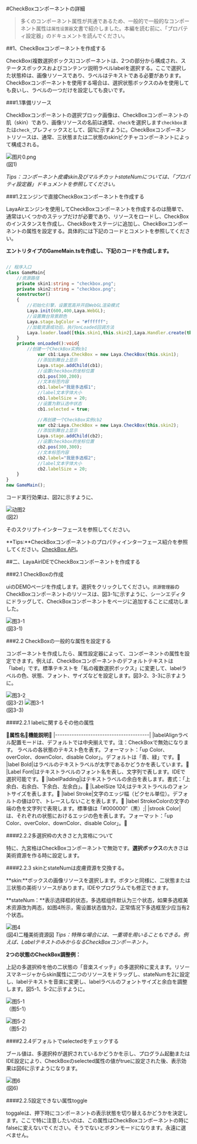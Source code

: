#CheckBoxコンポーネントの詳細

>多くのコンポーネント属性が共通であるため、一般的で一般的なコンポーネント属性は`属性设置器`文書で紹介しました。本編を読む前に、「プロパティ設定器」のドキュメントを読んでください。

##1、CheckBoxコンポーネントを作成する

CheckBox(複数選択ボックス)コンポーネントは、2つの部分から構成され、ステータスボックスおよびコンテンツ説明ラベルlabelを選択する。ここで選択した状態枠は、画像リソースであり、ラベルはテキストである必要があります。CheckBoxコンポーネントを使用する場合は、選択状態ボックスのみを使用しても良いし、ラベルの一つだけを設定しても良いです。

###1.1準備リソース

CheckBoxコンポーネントの選択ブロック画像は、CheckBoxコンポーネントの肌（skin）であり、画像リソースの名前は通常、`check`を選択します`checkbox`または`check_`プレフィックスとして、図1に示すように。CheckBoxコンポーネントリソースは、通常、三状態または二状態のskinピクチャコンポーネントによって構成される。

![图片0.png](img/1.png)<br/>(図1)

*Tips：コンポーネント皮膚skin及びマルチカットstateNumについては、「プロパティ設定器」ドキュメントを参照してください。*

###1.2エンジンで直接CheckBoxコンポーネントを作成する



LayaAirエンジンを使用してCheckBoxコンポーネントを作成するのは簡単で、通常はいくつかのステップだけが必要であり、リソースをロードし、CheckBoxのインスタンスを作成し、CheckBoxをステージに追加し、CheckBoxコンポーネントの属性を設定する。具体的には下記のコードとコメントを参照してください。

**エントリタイプのGameMain.tsを作成し、下記のコードを作成します。**


```typescript

// 程序入口
class GameMain{
    //资源路径
    private skin1:string = "checkbox.png";
    private skin2:string = "checkbox.png";
    constructor()
    {
        //初始化引擎，设置宽高并开启WebGL渲染模式
        Laya.init(600,400,Laya.WebGL);
        //设置舞台背景颜色
        Laya.stage.bgColor = "#ffffff";
        //加载资源成功后，执行onLoaded回调方法
        Laya.loader.load([this.skin1,this.skin2],Laya.Handler.create(this,this.onLoaded));
    }
    private onLoaded():void{
        //创建一个CheckBox实例cb1
			var cb1:Laya.CheckBox = new Laya.CheckBox(this.skin1);
			//添加到舞台上显示
			Laya.stage.addChild(cb1);			
			//设置checkbox的坐标位置
			cb1.pos(300,200);			
			//文本标签内容
			cb1.label="我是多选框1";
			//label文本字体大小
			cb1.labelSize = 20;
            //设置为默认选中状态
			cb1.selected = true; 

			//再创建一个CheckBox实例cb2
			var cb2:Laya.CheckBox = new Laya.CheckBox(this.skin2);
			//添加到舞台上显示
			Laya.stage.addChild(cb2);			
			//设置checkbox的坐标位置
			cb2.pos(300,300);			
			//文本标签内容
			cb2.label="我是多选框2";
			//label文本字体大小
			cb2.labelSize = 20;
    }
}
new GameMain();
```


コード実行効果は、図2に示すように、

![动图2](img/2.gif)<br/>(図2)



そのスクリプトインターフェースを参照してください。

**Tips:**CheckBoxコンポーネントのプロパティインターフェース紹介を参照してください。[CheckBox API](http://layaair.ldc.layabox.com/api/index.html?category=UI&class=laya.ui.CheckBox)。



##二、LayaAirIDEでCheckBoxコンポーネントを作成する

###2.1 CheckBoxの作成

uiのDEMOページを作成します。選択をクリックしてください。`资源管理器`のCheckBoxコンポーネントのリソースは、図3-1に示すように、シーンエディタにドラッグして、CheckBoxコンポーネントをページに追加することに成功しました。

![图3-1](img/3-1.png)<br/>(図3-1)



###2.2 CheckBoxの一般的な属性を設定する

コンポーネントを作成したら、属性設定器によって、コンポーネントの属性を設定できます。例えば、CheckBoxコンポーネントのデフォルトテキストは「label」です。標準テキストを「私の複数選択ボックス」に変更して、labelラベルの色、状態、フォント、サイズなどを設定します。図3-2、3-3に示すように。

![图3-2](img/3-2.png)<br/>(図3-2)
![图3-1](img/3-3.png)<br/>(図3-3)



####2.2.1 labelに関するその他の属性

𞓜**属性名**𞓜**機能説明**𞓜
|----------------------------------------|
|labelAlignラベル配置モードは、デフォルトでは中央揃えです。注：CheckBoxで無効になります。
ラベルの各状態のテキスト色を表す。フォーマット：「up Color、overColor、downColor、disable Color」。デフォルトは「青、緑」です。𞓜
|label Bold|はラベルのテキストラベルが太字であるかどうかを表しています。𞓜
|Label Font|はテキストラベルのフォント名を表し、文字列で表します。IDEで選択可能です。𞓜
|labelPadding|はテキストラベルの余白を表します。書式：「上余白、右余白、下余白、左余白」。𞓜
|LabelSize 124;はテキストラベルのフォントサイズを表します。𞓜
|label Stroke|文字のエッジ幅（ピクセル単位）。デフォルトの値は0で、トレースしないことを表します。𞓜
|label StrokeColorの文字の端の色を文字列で表現します。標準値は「#000000″（黒）;|
|strook Color|は、それぞれの状態におけるエッジの色を表します。フォーマット：「up Color、overColor、downColor、disable Color」。𞓜



####2.2.2多選択枠の大きさと九宮格について

特に、九宮格はCheckBoxコンポーネントで無効です。**選択ボックス**の大きさは美術資源を作る時に設定します。



####2.2.3 skinとstateNumは皮膚資源を交換する。


 **skin:**ボックスの画像リソースを選択します。ボタンと同様に、二状態または三状態の美術リソースがあります。IDEやプログラムでも修正できます。

**stateNum：**表示选择框的状态，多选框组件默认为三个状态，如果多选框美术资源改为两态，如图4所示，需设置状态值为2，正常情况下多选框至少应当有2个状态。

![图4](img/4.png)<br/>(図4)二種美術資源図
*Tips：特殊な場合には、一重項を用いることもできる。例えば、LabelテキストのみからなるCheckBoxコンポーネント。*

**2つの状態のCheckBox調整例：**

上記の多選択枠を他の二状態の「音楽スイッチ」の多選択枠に変えます。リソースマネージャからskin属性に二つのリソースをドラッグし、stateNumを2に設定し、labelテキストを音楽に変更し、labelラベルのフォントサイズと余白を調整します。図5-1、5-2に示すように。



![图5-1](img/5-1.png)<br/>  （图5-1）



![图5-2](img/5-2.png)<br/>  （图5-2）







####2.2.4デフォルトでselectedをチェックする

ブール値は、多選択枠が選択されているかどうかを示し、プログラム起動またはIDE設定により、CheckBoxのselected属性の値がtrueに設定された後、表示効果は図6に示すようになります。

![图6](img/6.png)<br/>(図6)

####2.2.5設定できない属性toggle

toggaleは、押下時にコンポーネントの表示状態を切り替えるかどうかを決定します。ここで特に注意したいのは、この属性はCheckBoxコンポーネントの時にfalseに変えないでください。そうでないとボタンモードになります。永遠に選べません。



